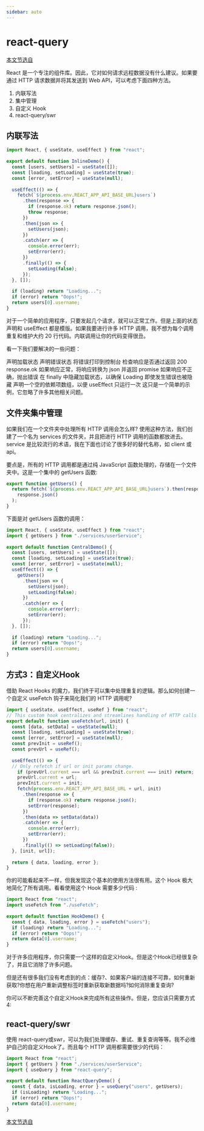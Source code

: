 ```yaml
---
sidebar: auto
---
```

# react-query

[本文节选自](https://developer.51cto.com/art/202007/621844.htm)

React 是一个专注的组件库。因此，它对如何请求远程数据没有什么建议。如果要通过 HTTP 请求数据并将其发送到 Web API，可以考虑下面四种方法。

1. 内联写法
2. 集中管理
3. 自定义 Hook
4. react-query/swr

## 内联写法

``` javascript
import React, { useState, useEffect } from "react"; 
 
export default function InlineDemo() { 
  const [users, setUsers] = useState([]); 
  const [loading, setLoading] = useState(true); 
  const [error, setError] = useState(null); 
 
  useEffect(() => { 
    fetch(`${process.env.REACT_APP_API_BASE_URL}users`) 
      .then(response => { 
        if (response.ok) return response.json(); 
        throw response; 
      }) 
      .then(json => { 
        setUsers(json); 
      }) 
      .catch(err => { 
        console.error(err); 
        setError(err); 
      }) 
      .finally(() => { 
        setLoading(false); 
      }); 
  }, []); 
 
  if (loading) return "Loading..."; 
  if (error) return "Oops!"; 
  return users[0].username; 
} 
```

对于一个简单的应用程序，只要发起几个请求，就可以正常工作。但是上面的状态声明和 useEffect 都是模版。如果我要进行许多 HTTP 调用，我不想为每个调用重复和维护大约 20 行代码。内联调用让你的代码变得很丑。

看一下我们要解决的一些问题：

声明加载状态
声明错误状态
将错误打印到控制台
检查响应是否通过返回 200 response.ok
如果响应正常，将响应转换为 json 并返回 promise
如果响应不正确，抛出错误
在 finally 中隐藏加载状态，以确保 Loading 即使发生错误也被隐藏
声明一个空的依赖项数组，以便 useEffect 只运行一次
这只是一个简单的示例，它忽略了许多其他相关问题。


## 文件夹集中管理

如果我们在一个文件夹中处理所有 HTTP 调用会怎么样? 使用这种方法，我们创建了一个名为 services 的文件夹，并且把进行 HTTP 调用的函数都放进去。service 是比较流行的术语，我在下面也讨论了很多好的替代名称，如 client 或 api。

要点是，所有的 HTTP 调用都是通过纯 JavaScript 函数处理的，存储在一个文件夹中。这是一个集中的 getUsers 函数:

``` javascript
export function getUsers() { 
  return fetch(`${process.env.REACT_APP_API_BASE_URL}users`).then(response => 
    response.json() 
  ); 
} 
```

下面是对 getUsers 函数的调用：

``` javascript
import React, { useState, useEffect } from "react"; 
import { getUsers } from "./services/userService"; 
 
export default function CentralDemo() { 
  const [users, setUsers] = useState([]); 
  const [loading, setLoading] = useState(true); 
  const [error, setError] = useState(null); 
  useEffect(() => { 
    getUsers() 
      .then(json => { 
        setUsers(json); 
        setLoading(false); 
      }) 
      .catch(err => { 
        console.error(err); 
        setError(err); 
      }); 
  }, []); 
 
  if (loading) return "Loading..."; 
  if (error) return "Oops!"; 
  return users[0].username; 
} 
```

## 方式3：自定义Hook

借助 React Hooks 的魔力，我们终于可以集中处理重复的逻辑。那么如何创建一个自定义 useFetch 钩子来简化我们的 HTTP 调用呢?

```javascript
import { useState, useEffect, useRef } from "react"; 
// This custom hook centralizes and streamlines handling of HTTP calls 
export default function useFetch(url, init) { 
  const [data, setData] = useState(null); 
  const [loading, setLoading] = useState(true); 
  const [error, setError] = useState(null); 
  const prevInit = useRef(); 
  const prevUrl = useRef(); 
 
  useEffect(() => { 
  // Only refetch if url or init params change. 
    if (prevUrl.current === url && prevInit.current === init) return; 
    prevUrl.current = url; 
    prevInit.current = init; 
    fetch(process.env.REACT_APP_API_BASE_URL + url, init) 
      .then(response => { 
        if (response.ok) return response.json(); 
        setError(response); 
      }) 
      .then(data => setData(data)) 
      .catch(err => { 
        console.error(err); 
        setError(err); 
      }) 
      .finally(() => setLoading(false)); 
  }, [init, url]); 
 
  return { data, loading, error }; 
} 
```

你的可能看起来不一样，但我发现这个基本的使用方法很有用。这个 Hook 极大地简化了所有调用。看看使用这个 Hook 需要多少代码 :

``` javascript
import React from "react"; 
import useFetch from "./useFetch"; 
 
export default function HookDemo() { 
  const { data, loading, error } = useFetch("users"); 
  if (loading) return "Loading..."; 
  if (error) return "Oops!"; 
  return data[0].username; 
} 

```
对于许多应用程序，你只需要一个这样的自定义Hook。但是这个Hook已经很复杂了，并且它消除了许多问题。

但是还有很多我们没有考虑到的点：缓存?、如果客户端的连接不可靠，如何重新获取?你想在用户重新调整标签时重新获取新数据吗?如何消除重复查询?

你可以不断完善这个自定义Hook来完成所有这些操作。但是，您应该只需要方式4:


## react-query/swr
使用 react-query或swr，可以为我们处理缓存、重试、重复查询等等。我不必维护自己的自定义Hook了。而且每个 HTTP 调用都需要很少的代码：

```javascript
import React from "react"; 
import { getUsers } from "./services/userService"; 
import { useQuery } from "react-query"; 
 
export default function ReactQueryDemo() { 
  const { data, isLoading, error } = useQuery("users", getUsers); 
  if (isLoading) return "Loading..."; 
  if (error) return "Oops!"; 
  return data[0].username; 
} 
```

[本文节选自](https://developer.51cto.com/art/202007/621844.htm)